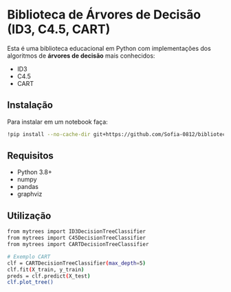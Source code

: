 ﻿# Biblioteca de Árvores de Decisão (ID3, C4.5, CART)

Esta é uma biblioteca educacional em Python com implementações dos algoritmos de **árvores de decisão** mais conhecidos:  
- ID3  
- C4.5  
- CART

## Instalação

Para instalar em um notebook faça:

```bash
!pip install --no-cache-dir git+https://github.com/Sofia-0812/bibliotecaArvoresDeDecisao.git
```

## Requisitos
- Python 3.8+
- numpy
- pandas
- graphviz

## Utilização
```bash
from mytrees import ID3DecisionTreeClassifier
from mytrees import C45DecisionTreeClassifier
from mytrees import CARTDecisionTreeClassifier

# Exemplo CART
clf = CARTDecisionTreeClassifier(max_depth=5)
clf.fit(X_train, y_train)
preds = clf.predict(X_test)
clf.plot_tree()
```
